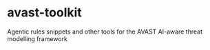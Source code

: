 # avast-toolkit
Agentic rules snippets and other tools for the AVAST AI-aware threat modelling framework
